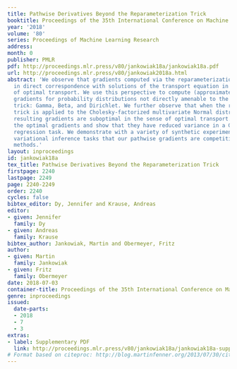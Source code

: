 ```yaml
---
title: Pathwise Derivatives Beyond the Reparameterization Trick
booktitle: Proceedings of the 35th International Conference on Machine Learning
year: '2018'
volume: '80'
series: Proceedings of Machine Learning Research
address: 
month: 0
publisher: PMLR
pdf: http://proceedings.mlr.press/v80/jankowiak18a/jankowiak18a.pdf
url: http://proceedings.mlr.press/v80/jankowiak2018a.html
abstract: 'We observe that gradients computed via the reparameterization trick are
  in direct correspondence with solutions of the transport equation in the formalism
  of optimal transport. We use this perspective to compute (approximate) pathwise
  gradients for probability distributions not directly amenable to the reparameterization
  trick: Gamma, Beta, and Dirichlet. We further observe that when the reparameterization
  trick is applied to the Cholesky-factorized multivariate Normal distribution, the
  resulting gradients are suboptimal in the sense of optimal transport. We derive
  the optimal gradients and show that they have reduced variance in a Gaussian Process
  regression task. We demonstrate with a variety of synthetic experiments and stochastic
  variational inference tasks that our pathwise gradients are competitive with other
  methods.'
layout: inproceedings
id: jankowiak18a
tex_title: Pathwise Derivatives Beyond the Reparameterization Trick
firstpage: 2240
lastpage: 2249
page: 2240-2249
order: 2240
cycles: false
bibtex_editor: Dy, Jennifer and Krause, Andreas
editor:
- given: Jennifer
  family: Dy
- given: Andreas
  family: Krause
bibtex_author: Jankowiak, Martin and Obermeyer, Fritz
author:
- given: Martin
  family: Jankowiak
- given: Fritz
  family: Obermeyer
date: 2018-07-03
container-title: Proceedings of the 35th International Conference on Machine Learning
genre: inproceedings
issued:
  date-parts:
  - 2018
  - 7
  - 3
extras:
- label: Supplementary PDF
  link: http://proceedings.mlr.press/v80/jankowiak18a/jankowiak18a-supp.pdf
# Format based on citeproc: http://blog.martinfenner.org/2013/07/30/citeproc-yaml-for-bibliographies/
---
```

